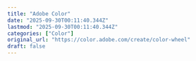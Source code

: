 ```yaml
---
title: "Adobe Color"
date: "2025-09-30T00:11:40.344Z"
lastmod: "2025-09-30T00:11:40.344Z"
categories: ["Color"]
original_url: "https://color.adobe.com/create/color-wheel"
draft: false
---
```

